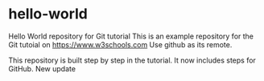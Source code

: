 # hello-world
Hello World repository for Git tutorial
This is an example repository for the Git tutoial on https://www.w3schools.com
Use github as its remote.

This repository is built step by step in the tutorial.
It now includes steps for GitHub.
New update

